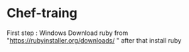 # Chef-traing

First step : Windows
  Download ruby from  "https://rubyinstaller.org/downloads/ " after that install ruby
